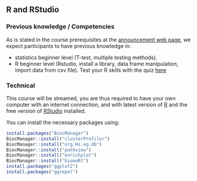 
## R and RStudio

### Previous knowledge / Competencies

As is stated in the course prerequisites at the [announcement web page](https://www.sib.swiss/training/course/20211203_ENRIC), we expect participants to have previous knowledge in:

* statistics beginner level (T-test, multiple testing methods).
* R beginner level (Rstudio, install a library, data frame manipulation, import data from csv file). Test your R skills with the quiz [here](https://docs.google.com/forms/d/e/1FAIpQLSdIyeuabd_ZOWXgI1MWHapmaOMu20L9ESkLDZiWnpmkpujyOg/viewform)

### Technical

This course will be streamed, you are thus required to have your own computer with an internet connection, and with latest version of [R](https://cran.r-project.org/)
and the free version of [RStudio](https://www.rstudio.com/products/rstudio/download/) installed.

You can install the necessary packages using:

```r
install.packages("BiocManager")
BiocManager::install("clusterProfiler")
BiocManager::install("org.Hs.eg.db")
BiocManager::install("pathview")
BiocManager::install("enrichplot")
BiocManager::install("biomaRt")
install.packages("ggplot2")
install.packages("ggrepel")


```


